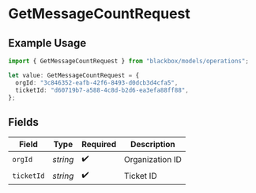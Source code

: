 # GetMessageCountRequest

## Example Usage

```typescript
import { GetMessageCountRequest } from "blackbox/models/operations";

let value: GetMessageCountRequest = {
  orgId: "3c846352-eafb-42f6-8493-d0dcb3d4cfa5",
  ticketId: "d60719b7-a588-4c8d-b2d6-ea3efa88ff88",
};
```

## Fields

| Field              | Type               | Required           | Description        |
| ------------------ | ------------------ | ------------------ | ------------------ |
| `orgId`            | *string*           | :heavy_check_mark: | Organization ID    |
| `ticketId`         | *string*           | :heavy_check_mark: | Ticket ID          |